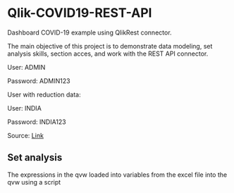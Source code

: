 # Qlik-COVID19-REST-API
Dashboard COVID-19 example using QlikRest connector.

The main objective of this project is to demonstrate data modeling, set analysis skills, section acces, and work with the REST API connector.

User: ADMIN

Password: ADMIN123

User with reduction data:

User: INDIA

Password: INDIA123

Source: [Link](https://github.com/Omaroid/Covid-19-API)

## Set analysis

The expressions in the qvw loaded into variables from the excel file into the qvw using a script
